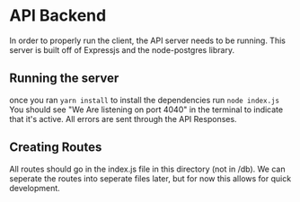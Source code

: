 # API Backend
In order to properly run the client, the API server needs to be running. This server is built off of Expressjs and the node-postgres library.

## Running the server
once you ran ```yarn install``` to install the dependencies run ```node index.js```
You should see "We Are listening on port 4040" in the terminal to indicate that it's active.
All errors are sent through the API Responses.

## Creating Routes

All routes should go in the index.js file in this directory (not in /db). We can seperate the routes
into seperate files later, but for now this allows for quick development.